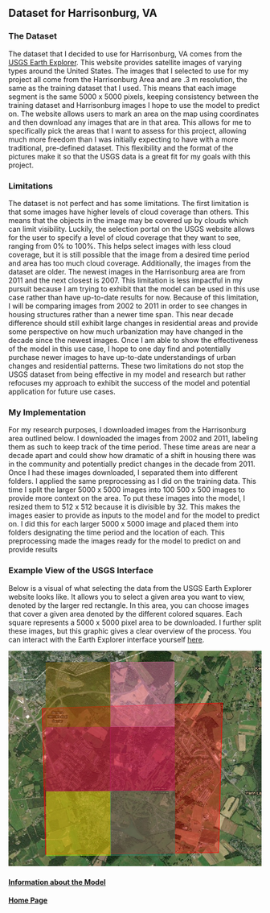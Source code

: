 ## Dataset for Harrisonburg, VA
### The Dataset
The dataset that I decided to use for Harrisonburg, VA comes from the [USGS Earth Explorer](https://earthexplorer.usgs.gov/). This website provides satellite images of varying types around the United States. The images that I selected to use for my project all come from the Harrisonburg Area and are .3 m resolution, the same as the training dataset that I used. This means that each image segment is the same 5000 x 5000 pixels, keeping consistency between the training dataset and Harrisonburg images I hope to use the model to predict on. The website allows users to mark an area on the map using coordinates and then download any images that are in that area. This allows for me to specifically pick the areas that I want to assess for this project, allowing much more freedom than I was initially expecting to have with a more traditional, pre-defined dataset. This flexibility and the format of the pictures make it so that the USGS data is a great fit for my goals with this project.

### Limitations
The dataset is not perfect and has some limitations. The first limitation is that some images have higher levels of cloud coverage than others. This means that the objects in the image may be covered up by clouds which can limit visibility. Luckily, the selection portal on the USGS website allows for the user to specify a level of cloud coverage that they want to see, ranging from 0% to 100%. This helps select images with less cloud coverage, but it is still possible that the image from a desired time period and area has too much cloud coverage. Additionally, the images from the dataset are older. The newest images in the Harrisonburg area are from 2011 and the next closest is 2007. This limitation is less impactful in my pursuit because I am trying to exhibit that the model can be used in this use case rather than have up-to-date results for now. Because of this limitation, I will be comparing images from 2002 to 2011 in order to see changes in housing structures rather than a newer time span. This near decade difference should still exhibit large changes in residential areas and provide some perspective on how much urbanization may have changed in the decade since the newest images. Once I am able to show the effectiveness of the model in this use case, I hope to one day find and potentially purchase newer images to have up-to-date understandings of urban changes and residential patterns. These two limitations do not stop the USGS dataset from being effective in my model and research but rather refocuses my approach to exhibit the success of the model and potential application for future use cases. 

### My Implementation
For my research purposes, I downloaded images from the Harrisonburg area outlined below. I downloaded the images from 2002 and 2011, labeling them as such to keep track of the time period. These time areas are near a decade apart and could show how dramatic of a shift in housing there was in the community and potentially predict changes in the decade from 2011. Once I had these images downloaded, I separated them into different folders. I applied the same preprocessing as I did on the training data. This time I split the larger 5000 x 5000 images into 100 500 x 500 images to provide more context on the area. To put these images into the model, I resized them to 512 x 512 because it is divisible by 32. This makes the images easier to provide as inputs to the model and for the model to predict on. I did this for each larger 5000 x 5000 image and placed them into folders designating the time period and the location of each. This preprocessing made the images ready for the model to predict on and provide results

### Example View of the USGS Interface
Below is a visual of what selecting the data from the USGS Earth Explorer website looks like. It allows you to select a given area you want to view, denoted by the larger red rectangle. In this area, you can choose images that cover a given area denoted by the different colored squares. Each square represents a 5000 x 5000 pixel area to be downloaded. I further split these images, but this graphic gives a clear overview of the process. You can interact with the Earth Explorer interface yourself [here](https://earthexplorer.usgs.gov/).

![img.png](usgs.png)

#### [Information about the Model](model.md)

#### [Home Page](README.md)